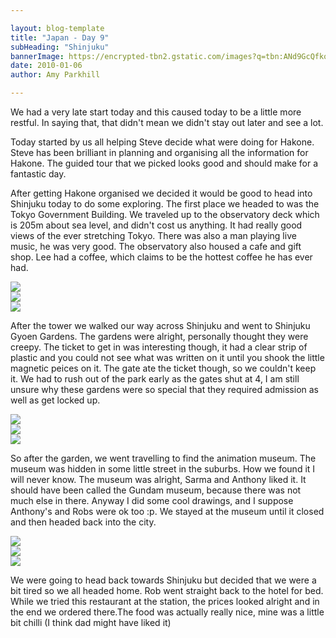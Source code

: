 ```yaml
---

layout: blog-template
title: "Japan - Day 9"
subHeading: "Shinjuku"
bannerImage: https://encrypted-tbn2.gstatic.com/images?q=tbn:ANd9GcQfkosNw-i8kfLs6q8nnTX8JtVpH12AcGxjPbHlDfEx_kGjx1ru
date: 2010-01-06
author: Amy Parkhill

---
```

We had a very late start today and this caused today to be a little more restful. In saying that, that didn't mean we didn't stay out later and see a lot.

Today started by us all helping Steve decide what were doing for Hakone. Steve has been brilliant in planning and organising all the information for Hakone. The guided tour that we picked looks good and should make for a fantastic day.

After getting Hakone organised we decided it would be good to head into Shinjuku today to do some exploring. The first place we headed to was the Tokyo Government Building. We traveled up to the observatory deck which is 205m about sea level, and didn't cost us anything. It had really good views of the ever stretching Tokyo. There was also a man playing live music, he was very good. The observatory also housed a cafe and gift shop. Lee had a coffee, which claims to be the hottest coffee he has ever had.

<div class="center-image"><img src="https://lh3.googleusercontent.com/FoQQbuqgeXeK8XfyJz3Pt9GcxBxoixcRgXVOTs0I82MC-GY5NfcVuhNDLBc6DFFdC1NB2NjTMS1p0SrhAT8u-qIjuMj_YZuvL9Wcar5yQtxX23_DBt1JSj-zbjBi6wppKjNbYQ" /></div>
<div class="center-image"><img src="https://lh3.googleusercontent.com/os3THAlSYeDUjLeqSPXo2odKVbrAuzrb2qxUO9t98fTXkKLHzCYdXziOj-KMOhMSAh57PuKX9_5aIDpYWtH18hPZjwm_iawK7fbJ4R54JPjJwngY9ShslfCaz7woNIu9umo6fA" /></div>
<div class="center-image"><img src="https://lh3.googleusercontent.com/JnZuR40kG6C-b-P-YqtWb0I2Vhlp0lp3GEnPOmqOys-tNOAJFyithguswhmWNM1y2SOFr4ThsXemX3NEPmUDZVw_jCGy5bQO73xBhhvpJna2-Cg163JSKasyGr0wO4m-Tyzrmw" /></div>

After the tower we walked our way across Shinjuku and went to Shinjuku Gyoen Gardens. The gardens were alright, personally thought they were creepy. The ticket to get in was interesting
though, it had a clear strip of plastic and you could not see what was written on it until you shook the little magnetic peices on it. The gate ate the ticket though, so we couldn't keep it. We had to
rush out of the park early as the gates shut at 4, I am still unsure why these gardens were so special that they required admission as well as get locked up.

<div class="center-image"><img src="https://lh3.googleusercontent.com/AFU39Duc3F0mRPhIi7Vg-JidoRf0B0rFOXA_qasCGaofYEwTp3RSKdEA-3JnWxTLz5Uj2fjkJfZGBQD0pqgkElPJbvLwlSVcA-QSFV5gm6VMc6F4h1bVL9gMdddzo08QEvhYkA" /></div>
<div class="center-image"><img src="https://lh3.googleusercontent.com/rqXgNjW1pAmLfjs5TzV5_Ef446k0Go7m_Hg3N45iXzzGCSPTPPmeXc1rjPsUUchI9O9ouQjHJG4ZbAYqeE5cyrH0mHZDwYlJ1jAooixcT8JhuLpG61L_13hhh0ncPTfQhmaTrg" /></div>
<div class="center-image"><img src="https://lh3.googleusercontent.com/7Cd26-YWhl53V6L2l91lmUFrA7X2cRLICcoqZ6KPI7WjC1QZwGkIO36qCnxUTU-USnjmjF-md5eBUmYa9y6yUTfkVTAJ7KVCT3jam56lJB7tDaZ-6OFcc6pBj9_-pF71tbVjvg" /></div>

So after the garden, we went travelling to find the animation museum. The museum was hidden in some little street in the suburbs. How we found it I will never know. The museum was alright, Sarma and Anthony liked it. It should have been called the Gundam museum, because there was not much else in there. Anyway I did some cool drawings, and I suppose Anthony's and Robs were ok too :p. We stayed at the museum until it closed and then headed back into the city.

<div class="center-image"><img src="https://lh3.googleusercontent.com/roSdEl27LefO7T_GV-QK85Ctq_fMPvH0bFtj4Q3BO5VEhBIRSnGEVknJ4jsVghXK9-FHKz72QM70_Et48-O1xy6_syb7KR-UutAHZonk2GZoNLR8Yj5R2r4AgAh0x8laJjaJZg" /></div>
<div class="center-image"><img src="https://lh3.googleusercontent.com/QlbkI0TQQID9SsTtZCS65pa9E6IL2UiF5gkdCQO_H4f3n77Bu5CTTqXvXb55l9r3m3YW5LAy8Nhv8ATuqT_xvvEvjm3XPAHey8l7xJOQz3dSd11FDNNslhucIOoxCUD5QqIvQA" /></div>
<div class="center-image"><img src="https://lh3.googleusercontent.com/MoeWLmsURSRPmeCulWnZBrutlJnc0-hA5xS_Jj9_yhui7jCvA042jdJeL-d2PlTeCzGZyzBLw8TANB6Ld1odOhCPn0lR_pVZXY_GWnQ1-1HSkbJ691egrysLhLw_YVrC43QCKg" /></div>

We were going to head back towards Shinjuku but decided that we were a bit tired so we all headed home. Rob went straight back to the hotel for bed. While we tried this restaurant at the station, the prices looked alright and in the end we ordered there.The food was actually really nice, mine was a little bit chilli (I think dad might have liked it)